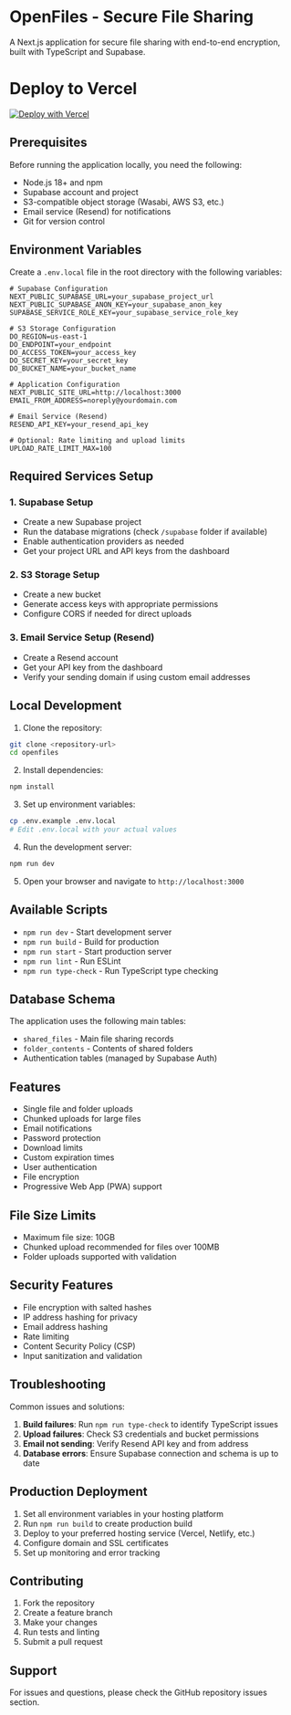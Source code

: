# OpenFiles - Secure File Sharing

A Next.js application for secure file sharing with end-to-end encryption, built with TypeScript and Supabase.

# Deploy to Vercel

[![Deploy with Vercel](https://vercel.com/button)](https://vercel.com/new/clone?repository-url=https%3A%2F%2Fgithub.com%2Fopenfilesapp%2Fopenfiles&project-name=openfiles&repository-name=openfiles)

## Prerequisites

Before running the application locally, you need the following:

- Node.js 18+ and npm
- Supabase account and project
- S3-compatible object storage (Wasabi, AWS S3, etc.)
- Email service (Resend) for notifications
- Git for version control

## Environment Variables

Create a `.env.local` file in the root directory with the following variables:

```env
# Supabase Configuration
NEXT_PUBLIC_SUPABASE_URL=your_supabase_project_url
NEXT_PUBLIC_SUPABASE_ANON_KEY=your_supabase_anon_key
SUPABASE_SERVICE_ROLE_KEY=your_supabase_service_role_key

# S3 Storage Configuration 
DO_REGION=us-east-1
DO_ENDPOINT=your_endpoint
DO_ACCESS_TOKEN=your_access_key
DO_SECRET_KEY=your_secret_key
DO_BUCKET_NAME=your_bucket_name

# Application Configuration
NEXT_PUBLIC_SITE_URL=http://localhost:3000
EMAIL_FROM_ADDRESS=noreply@yourdomain.com

# Email Service (Resend)
RESEND_API_KEY=your_resend_api_key

# Optional: Rate limiting and upload limits
UPLOAD_RATE_LIMIT_MAX=100
```

## Required Services Setup

### 1. Supabase Setup
- Create a new Supabase project
- Run the database migrations (check `/supabase` folder if available)
- Enable authentication providers as needed
- Get your project URL and API keys from the dashboard

### 2. S3 Storage Setup 
- Create a new bucket
- Generate access keys with appropriate permissions
- Configure CORS if needed for direct uploads

### 3. Email Service Setup (Resend)
- Create a Resend account
- Get your API key from the dashboard
- Verify your sending domain if using custom email addresses

## Local Development

1. Clone the repository:
```bash
git clone <repository-url>
cd openfiles
```

2. Install dependencies:
```bash
npm install
```

3. Set up environment variables:
```bash
cp .env.example .env.local
# Edit .env.local with your actual values
```

4. Run the development server:
```bash
npm run dev
```

5. Open your browser and navigate to `http://localhost:3000`

## Available Scripts

- `npm run dev` - Start development server
- `npm run build` - Build for production
- `npm run start` - Start production server
- `npm run lint` - Run ESLint
- `npm run type-check` - Run TypeScript type checking

## Database Schema

The application uses the following main tables:
- `shared_files` - Main file sharing records
- `folder_contents` - Contents of shared folders
- Authentication tables (managed by Supabase Auth)

## Features

- Single file and folder uploads
- Chunked uploads for large files
- Email notifications
- Password protection
- Download limits
- Custom expiration times
- User authentication
- File encryption
- Progressive Web App (PWA) support

## File Size Limits

- Maximum file size: 10GB
- Chunked upload recommended for files over 100MB
- Folder uploads supported with validation

## Security Features

- File encryption with salted hashes
- IP address hashing for privacy
- Email address hashing
- Rate limiting
- Content Security Policy (CSP)
- Input sanitization and validation

## Troubleshooting

Common issues and solutions:

1. **Build failures**: Run `npm run type-check` to identify TypeScript issues
2. **Upload failures**: Check S3 credentials and bucket permissions
3. **Email not sending**: Verify Resend API key and from address
4. **Database errors**: Ensure Supabase connection and schema is up to date

## Production Deployment

1. Set all environment variables in your hosting platform
2. Run `npm run build` to create production build
3. Deploy to your preferred hosting service (Vercel, Netlify, etc.)
4. Configure domain and SSL certificates
5. Set up monitoring and error tracking

## Contributing

1. Fork the repository
2. Create a feature branch
3. Make your changes
4. Run tests and linting
5. Submit a pull request

## Support

For issues and questions, please check the GitHub repository issues section.